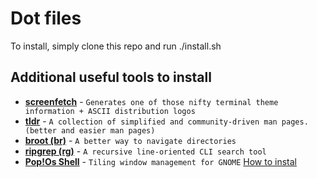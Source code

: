 # Dot files

To install, simply clone this repo and run ./install.sh

## Additional useful tools to install
 * __[screenfetch](https://github.com/KittyKatt/screenFetch)__ - `Generates one of those nifty terminal theme information + ASCII distribution logos`
 * __[tldr](https://tldr.sh/)__ - `A collection of simplified and community-driven man pages. (better and easier man pages)`
 * __[broot (br)](https://github.com/Canop/broot)__ - `A better way to navigate directories`
 * __[ripgrep (rg)](https://github.com/BurntSushi/ripgrep)__ - `A recursive line-oriented CLI search tool`
 * __[Pop!Os Shell](https://github.com/pop-os/shell)__ - `Tiling window management for GNOME` [How to instal](https://www.linuxuprising.com/2020/05/how-to-install-pop-shell-tiling.html)
 
